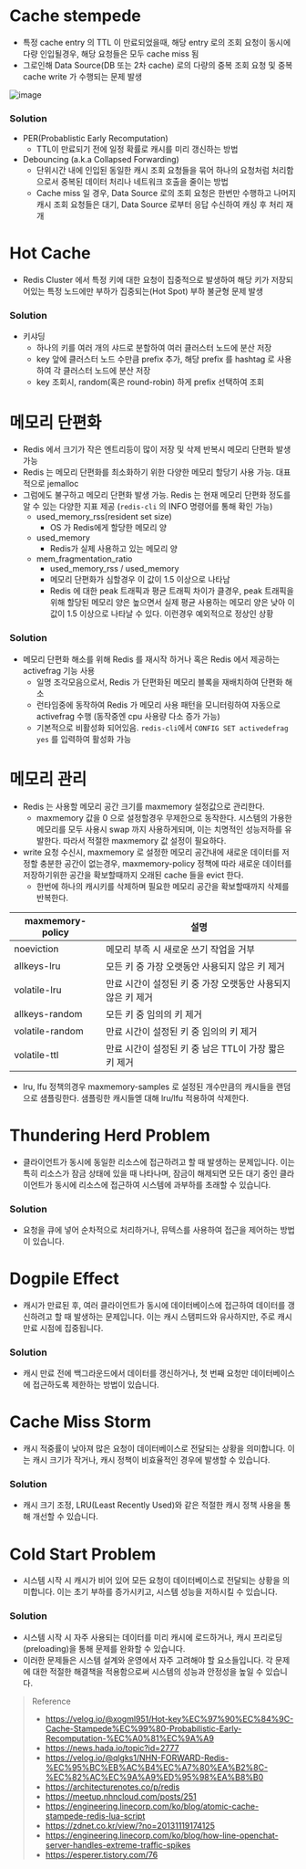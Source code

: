 # Cache stempede
* 특정 cache entry 의 TTL 이 만료되었을때, 해당 entry 로의 조회 요청이 동시에 다량 인입될경우, 해당 요청들은 모두 cache miss 됨
* 그로인해 Data Source(DB 또는 2차 cache) 로의 다량의 중복 조회 요청 및 중복 cache write 가 수행되는 문제 발생

![image](https://github.com/user-attachments/assets/ce8f40ff-9660-47eb-9996-5af963277ca3)

### Solution 
* PER(Probablistic Early Recomputation)
  * TTL이 만료되기 전에 일정 확률로 캐시를 미리 갱신하는 방법 
* Debouncing (a.k.a Collapsed Forwarding)
  * 단위시간 내에 인입된 동일한 캐시 조회 요청들을 묶어 하나의 요청처럼 처리함으로서 중복된 데이터 처리나 네트워크 호출을 줄이는 방법
  * Cache miss 일 경우, Data Source 로의 조회 요청은 한번만 수행하고 나머지 캐시 조회 요청들은 대기, Data Source 로부터 응답 수신하여 캐싱 후 처리 재개


# Hot Cache
* Redis Cluster 에서 특정 키에 대한 요청이 집중적으로 발생하여 해당 키가 저장되어있는 특정 노드에만 부하가 집중되는(Hot Spot) 부하 불균형 문제 발생

### Solution
* 키샤딩
  * 하나의 키를 여러 개의 샤드로 분할하여 여러 클러스터 노드에 분산 저장
  * key 앞에 클러스터 노드 수만큼 prefix 추가, 해당 prefix 를 hashtag 로 사용하여 각 클러스터 노드에 분산 저장
  * key 조회시, random(혹은 round-robin) 하게 prefix 선택하여 조회


# 메모리 단편화
* Redis 에서 크기가 작은 엔트리등이 많이 저장 및 삭제 반복시 메모리 단편화 발생 가능
* Redis 는 메모리 단편화를 최소화하기 위한 다양한 메모리 할당기 사용 가능. 대표적으로 jemalloc
* 그럼에도 불구하고 메모리 단편화 발생 가능. Redis 는 현재 메모리 단편화 정도를 알 수 있는 다양한 지표 제공 (`redis-cli` 의 INFO 명령어를 통해 확인 가능)
  * used_memory_rss(resident set size)
    * OS 가 Redis에게 할당한 메모리 양
  * used_memory
    * Redis가 실제 사용하고 있는 메모리 양
  * mem_fragmentation_ratio
    * used_memory_rss / used_memory
    * 메모리 단편화가 심할경우 이 값이 1.5 이상으로 나타남
    * Redis 에 대한 peak 트래픽과 평균 트래픽 차이가 클경우, peak 트래픽을 위해 할당된 메모리 양은 높으면서 실제 평균 사용하는 메모리 양은 낮아 이 값이 1.5 이상으로 나타날 수 있다. 이런경우 예외적으로 정상인 상황

### Solution 
* 메모리 단편화 해소를 위해 Redis 를 재시작 하거나 혹은 Redis 에서 제공하는 activefrag 기능 사용
  * 일명 조각모음으로서, Redis 가 단편화된 메모리 블록을 재배치하여 단편화 해소 
  * 런타임중에 동작하여 Redis 가 메모리 사용 패턴을 모니터링하여 자동으로 activefrag 수행 (동작중엔 cpu 사용량 다소 증가 가능)
  * 기본적으로 비활성화 되어있음. `redis-cli`에서 `CONFIG SET activedefrag yes` 를 입력하여 활성화 가능


# 메모리 관리
* Redis 는 사용할 메모리 공간 크기를 maxmemory 설정값으로 관리한다.
  * maxmemory 값을 0 으로 설정할경우 무제한으로 동작한다. 시스템의 가용한 메모리를 모두 사용시 swap 까지 사용하게되며, 이는 치명적인 성능저하를 유발한다. 따라서 적절한 maxmemory 값 설정이 필요하다.
* write 요청 수신시, maxmemory 로 설정한 메모리 공간내에 새로운 데이터를 저정할 충분한 공간이 없는경우, maxmemory-policy 정책에 따라 새로운 데이터를 저장하기위한 공간을 확보할때까지 오래된 cache 들을 evict 한다.
  * 한번에 하나의 캐시키를 삭제하며 필요한 메모리 공간을 확보할때까지 삭제를 반복한다.

| maxmemory-policy | 설명                                                     |
|------------------|----------------------------------------------------------|
| noeviction       | 메모리 부족 시 새로운 쓰기 작업을 거부                     |
| allkeys-lru      | 모든 키 중 가장 오랫동안 사용되지 않은 키 제거                |
| volatile-lru     | 만료 시간이 설정된 키 중 가장 오랫동안 사용되지 않은 키 제거       |
| allkeys-random   | 모든 키 중 임의의 키 제거                               |
| volatile-random  | 만료 시간이 설정된 키 중 임의의 키 제거                    |
| volatile-ttl     | 만료 시간이 설정된 키 중 남은 TTL이 가장 짧은 키 제거          |

* lru, lfu 정책의경우 maxmemory-samples 로 설정된 개수만큼의 캐시들을 랜덤으로 샘플링한다. 샘플링한 캐시들엗 대해 lru/lfu 적용하여 삭제한다.


# Thundering Herd Problem
* 클라이언트가 동시에 동일한 리소스에 접근하려고 할 때 발생하는 문제입니다. 이는 특히 리소스가 잠금 상태에 있을 때 나타나며, 잠금이 해제되면 모든 대기 중인 클라이언트가 동시에 리소스에 접근하여 시스템에 과부하를 초래할 수 있습니다.

### Solution
* 요청을 큐에 넣어 순차적으로 처리하거나, 뮤텍스를 사용하여 접근을 제어하는 방법이 있습니다. 


# Dogpile Effect
* 캐시가 만료된 후, 여러 클라이언트가 동시에 데이터베이스에 접근하여 데이터를 갱신하려고 할 때 발생하는 문제입니다. 이는 캐시 스탬피드와 유사하지만, 주로 캐시 만료 시점에 집중됩니다.

### Solution
* 캐시 만료 전에 백그라운드에서 데이터를 갱신하거나, 첫 번째 요청만 데이터베이스에 접근하도록 제한하는 방법이 있습니다.


# Cache Miss Storm
* 캐시 적중률이 낮아져 많은 요청이 데이터베이스로 전달되는 상황을 의미합니다. 이는 캐시 크기가 작거나, 캐시 정책이 비효율적인 경우에 발생할 수 있습니다.

### Solution
* 캐시 크기 조정, LRU(Least Recently Used)와 같은 적절한 캐시 정책 사용을 통해 개선할 수 있습니다.


# Cold Start Problem
* 시스템 시작 시 캐시가 비어 있어 모든 요청이 데이터베이스로 전달되는 상황을 의미합니다. 이는 초기 부하를 증가시키고, 시스템 성능을 저하시킬 수 있습니다.

### Solution
* 시스템 시작 시 자주 사용되는 데이터를 미리 캐시에 로드하거나, 캐시 프리로딩(preloading)을 통해 문제를 완화할 수 있습니다. 
* 이러한 문제들은 시스템 설계와 운영에서 자주 고려해야 할 요소들입니다. 각 문제에 대한 적절한 해결책을 적용함으로써 시스템의 성능과 안정성을 높일 수 있습니다.


> Reference
> * https://velog.io/@xogml951/Hot-key%EC%97%90%EC%84%9C-Cache-Stampede%EC%99%80-Probabilistic-Early-Recomputation-%EC%A0%81%EC%9A%A9
> * https://news.hada.io/topic?id=2777
> * https://velog.io/@qlgks1/NHN-FORWARD-Redis-%EC%95%BC%EB%AC%B4%EC%A7%80%EA%B2%8C-%EC%82%AC%EC%9A%A9%ED%95%98%EA%B8%B0
> * https://architecturenotes.co/p/redis
> * https://meetup.nhncloud.com/posts/251
> * https://engineering.linecorp.com/ko/blog/atomic-cache-stampede-redis-lua-script
> * https://zdnet.co.kr/view/?no=20131119174125
> * https://engineering.linecorp.com/ko/blog/how-line-openchat-server-handles-extreme-traffic-spikes
> * https://esperer.tistory.com/76
